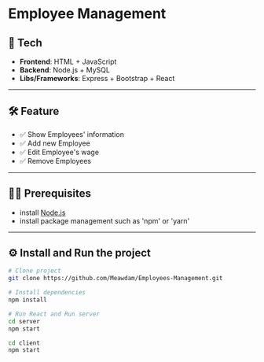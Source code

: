 # Employee Management

## 🧩 Tech
- **Frontend**: HTML + JavaScript  
- **Backend**: Node.js + MySQL
- **Libs/Frameworks**: Express + Bootstrap + React

---

## 🛠️ Feature
- ✅ Show Employees' information
- ✅ Add new Employee
- ✅ Edit Employee's wage
- ✅ Remove Employees

---

## 🧑‍💻 Prerequisites
- install [Node.js](https://nodejs.org/)  
- install package management such as 'npm' or 'yarn'

---

## ⚙️ Install and Run the project
```bash
# Clone project
git clone https://github.com/Meawdam/Employees-Management.git

# Install dependencies
npm install

# Run React and Run server
cd server
npm start

cd client
npm start
